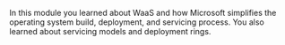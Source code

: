 In this module you learned about WaaS and how Microsoft simplifies the operating system build, deployment, and servicing process. You also learned about servicing models and deployment rings.